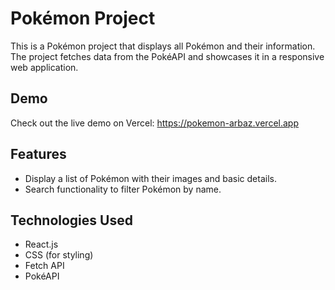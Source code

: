 # Pokémon Project

This is a Pokémon project that displays all Pokémon and their information. The project fetches data from the PokéAPI and showcases it in a responsive web application.

## Demo

Check out the live demo on Vercel: https://pokemon-arbaz.vercel.app

## Features

- Display a list of Pokémon with their images and basic details.
- Search functionality to filter Pokémon by name.

## Technologies Used

- React.js
- CSS (for styling)
- Fetch API
- PokéAPI

